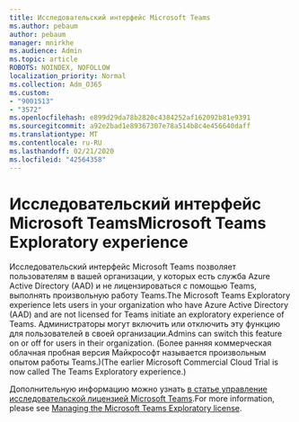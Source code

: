 ```yaml
---
title: Исследовательский интерфейс Microsoft Teams
ms.author: pebaum
author: pebaum
manager: mnirkhe
ms.audience: Admin
ms.topic: article
ROBOTS: NOINDEX, NOFOLLOW
localization_priority: Normal
ms.collection: Adm_O365
ms.custom:
- "9001513"
- "3572"
ms.openlocfilehash: e899d29da78b2820c4384252af162092b81e9391
ms.sourcegitcommit: a92e2bad1e89367307e78a514b8c4e456640daff
ms.translationtype: MT
ms.contentlocale: ru-RU
ms.lasthandoff: 02/21/2020
ms.locfileid: "42564358"
---
```

# <a name="microsoft-teams-exploratory-experience"></a><span data-ttu-id="24929-102">Исследовательский интерфейс Microsoft Teams</span><span class="sxs-lookup"><span data-stu-id="24929-102">Microsoft Teams Exploratory experience</span></span>

<span data-ttu-id="24929-103">Исследовательский интерфейс Microsoft Teams позволяет пользователям в вашей организации, у которых есть служба Azure Active Directory (AAD) и не лицензироваться с помощью Teams, выполнять произвольную работу Teams.</span><span class="sxs-lookup"><span data-stu-id="24929-103">The Microsoft Teams Exploratory experience lets users in your organization who have Azure Active Directory (AAD) and are not licensed for Teams initiate an exploratory experience of Teams.</span></span> <span data-ttu-id="24929-104">Администраторы могут включить или отключить эту функцию для пользователей в своей организации.</span><span class="sxs-lookup"><span data-stu-id="24929-104">Admins can switch this feature on or off for users in their organization.</span></span> <span data-ttu-id="24929-105">(Более ранняя коммерческая облачная пробная версия Майкрософт называется произвольным опытом работы Teams.)</span><span class="sxs-lookup"><span data-stu-id="24929-105">(The earlier Microsoft Commercial Cloud Trial is now called The Teams Exploratory experience.)</span></span>

<span data-ttu-id="24929-106">Дополнительную информацию можно узнать [в статье управление исследовательской лицензией Microsoft Teams](https://docs.microsoft.com/microsoftteams/teams-exploratory/).</span><span class="sxs-lookup"><span data-stu-id="24929-106">For more information, please see [Managing the Microsoft Teams Exploratory license](https://docs.microsoft.com/microsoftteams/teams-exploratory/).</span></span>

